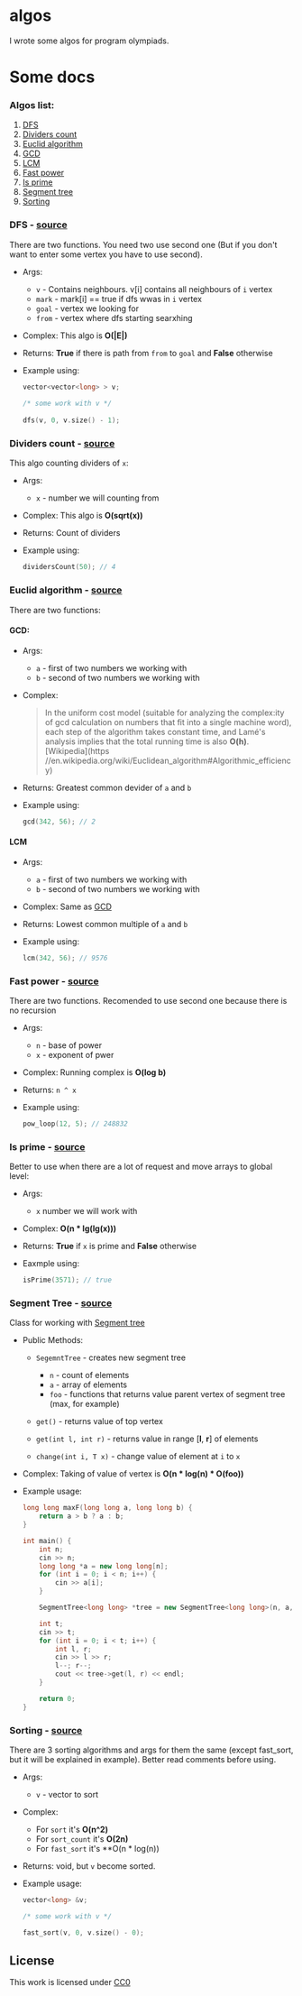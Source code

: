 # algos
I wrote some algos for program olympiads. 

# Some docs

### Algos list:

1. [DFS](#dfs---source)
2. [Dividers count](#dividers-count---source)
3. [Euclid algorithm](#euclid-algorithm---source)
  1. [GCD](#gcd)
  2. [LCM](#lcm)
4. [Fast power](#fast-power---source)
5. [Is prime](#is-prime---source)
6. [Segment tree](#segment-tree---source)
7. [Sorting](#sorting---source)

### DFS - [source](https://github.com/yegorf1/algos/blob/master/dfs.cpp)
There are two functions. You need two use second one (But if you don't want to enter some vertex you have to use second).

  - Args:
    * `v` - Contains neighbours. v[i] contains all neighbours of `i` vertex
    * `mark` - mark[i] == true if dfs wwas in `i` vertex
    * `goal` - vertex we looking for
    * `from` - vertex where dfs starting searxhing
    
  - Complex:
    This algo is **O(|E|)**
  
  - Returns:
    **True** if there is path from `from` to `goal` and **False** otherwise
    
  - Example using:
  
    ```C++
    vector<vector<long> > v;
  
    /* some work with v */
  
    dfs(v, 0, v.size() - 1);
    ```

### Dividers count - [source](https://github.com/yegorf1/algos/blob/master/dividers_count.cpp)
This algo counting dividers of `x`:

  - Args:
    * `x` - number we will counting from
  
  - Complex:
    This algo is **O(sqrt(x))**
  
  - Returns:
    Count of dividers
    
  - Example using:
    ```C++
    dividersCount(50); // 4
    ```

### Euclid algorithm - [source](https://github.com/yegorf1/algos/blob/master/euclid.cpp)

There are two functions:

#### GCD:
  - Args:
    * `a` - first of two numbers we working with
    * `b` - second of two numbers we working with
  - Complex:

      > In the uniform cost model (suitable for analyzing the complex:ity of gcd calculation on numbers that fit into a single machine word), each step of the algorithm takes constant time, and Lamé's analysis implies that the total running time is also **O(h)**.
    [Wikipedia](https
    //en.wikipedia.org/wiki/Euclidean_algorithm#Algorithmic_efficiency)

  - Returns:
    Greatest common devider of `a` and `b`
  
  - Example using:
    ```C++
    gcd(342, 56); // 2
    ```

#### LCM
  - Args:
    * `a` - first of two numbers we working with
    * `b` - second of two numbers we working with
  - Complex:
    Same as [GCD](#gcd)

  - Returns:
    Lowest common multiple of `a` and `b`
  
  - Example using:
    ```C++
    lcm(342, 56); // 9576
    ```

### Fast power - [source](https://github.com/yegorf1/algos/blob/master/fast_pow.cpp)
There are two functions. Recomended to use second one because there is no recursion

  - Args:
    * `n` - base of power
    * `x` - exponent of pwer

  - Complex:
    Running complex is **O(log b)**

  - Returns:
    `n ^ x`

  - Example using:
    ```C++
    pow_loop(12, 5); // 248832
    ```

### Is prime - [source](https://github.com/yegorf1/algos/blob/master/is_prime.cpp)
  Better to use when there are a lot of request and move arrays to global level:

  - Args:
    * `x` number we will work with

  - Complex:
    **O(n * lg(lg(x)))**

  - Returns:
    **True** if `x` is prime and **False** otherwise

  - Eaxmple using:
    ```C++
    isPrime(3571); // true
    ```

### Segment Tree - [source](https://github.com/yegorf1/algos/blob/master/segment_tree.cpp)
  Class for working with [Segment tree](https://en.wikipedia.org/wiki/Segment_tree)

  - Public Methods:
    * `SegemntTree` - creates new segment tree
        + `n` - count of elements
        + `a` - array of elements
        + `foo` - functions that returns value parent vertex of segment tree (max, for example)

    * `get()` - returns value of top vertex

    * `get(int l, int r)` - returns value in range [**l**, **r**] of elements

    * `change(int i, T x)` - change value of element at `i` to `x`

  - Complex:
    Taking of value of vertex is **O(n * log(n) * O(foo))**

  - Example usage:
    ```C++
    long long maxF(long long a, long long b) {
        return a > b ? a : b;
    }

    int main() {
        int n;
        cin >> n;
        long long *a = new long long[n];
        for (int i = 0; i < n; i++) {
            cin >> a[i];
        }

        SegmentTree<long long> *tree = new SegmentTree<long long>(n, a, &maxF);

        int t;
        cin >> t;
        for (int i = 0; i < t; i++) {
            int l, r;
            cin >> l >> r;
            l--; r--;
            cout << tree->get(l, r) << endl;
        }

        return 0;
    }
    ```

### Sorting - [source](https://github.com/yegorf1/algos/blob/master/sort.cpp)
There are 3 sorting algorithms and args for them the same (except fast_sort, but it will be explained in example).
Better read comments before using.

  - Args:
    * `v` - vector to sort

  - Complex:
    * For `sort` it's **O(n^2)**
    * For `sort_count` it's **O(2n)**
    * For `fast_sort` it's **O(n * log(n))

  - Returns:
    void, but `v` become sorted.

  - Example usage:
    ```C++
    vector<long> &v;

    /* some work with v */

    fast_sort(v, 0, v.size() - 0);
    ```

## License
This work is licensed under [CC0](https://creativecommons.org/publicdomain/zero/1.0/legalcode)